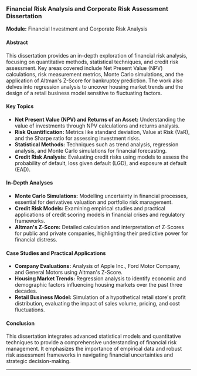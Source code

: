 

### Financial Risk Analysis and Corporate Risk Assessment Dissertation

**Module:** Financial Investment and Corporate Risk Analysis  


#### Abstract
This dissertation provides an in-depth exploration of financial risk analysis, focusing on quantitative methods, statistical techniques, and credit risk assessment. Key areas covered include Net Present Value (NPV) calculations, risk measurement metrics, Monte Carlo simulations, and the application of Altman's Z-Score for bankruptcy prediction. The work also delves into regression analysis to uncover housing market trends and the design of a retail business model sensitive to fluctuating factors.

#### Key Topics
- **Net Present Value (NPV) and Returns of an Asset:** Understanding the value of investments through NPV calculations and returns analysis.
- **Risk Quantification:** Metrics like standard deviation, Value at Risk (VaR), and the Sharpe ratio for assessing investment risks.
- **Statistical Methods:** Techniques such as trend analysis, regression analysis, and Monte Carlo simulations for financial forecasting.
- **Credit Risk Analysis:** Evaluating credit risks using models to assess the probability of default, loss given default (LGD), and exposure at default (EAD).

#### In-Depth Analyses
- **Monte Carlo Simulations:** Modelling uncertainty in financial processes, essential for derivatives valuation and portfolio risk management.
- **Credit Risk Models:** Examining empirical studies and practical applications of credit scoring models in financial crises and regulatory frameworks.
- **Altman's Z-Score:** Detailed calculation and interpretation of Z-Scores for public and private companies, highlighting their predictive power for financial distress.

#### Case Studies and Practical Applications
- **Company Evaluations:** Analysis of Apple Inc., Ford Motor Company, and General Motors using Altman's Z-Score.
- **Housing Market Trends:** Regression analysis to identify economic and demographic factors influencing housing markets over the past three decades.
- **Retail Business Model:** Simulation of a hypothetical retail store's profit distribution, evaluating the impact of sales volume, pricing, and cost fluctuations.

#### Conclusion
This dissertation integrates advanced statistical models and quantitative techniques to provide a comprehensive understanding of financial risk management. It emphasizes the importance of empirical data and robust risk assessment frameworks in navigating financial uncertainties and strategic decision-making.

---
